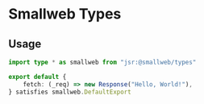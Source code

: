 # Smallweb Types

## Usage

```ts
import type * as smallweb from "jsr:@smallweb/types"

export default {
    fetch: (_req) => new Response("Hello, World!"),
} satisfies smallweb.DefaultExport
```
